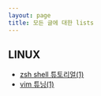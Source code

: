 ```yaml
---
layout: page
title: 모든 글에 대한 lists
---
```


## LINUX
* [zsh shell 튜토리얼(1)](https://skdy33.github.io/2017/10/02/zsh_tutorial_1/)
* [vim 튜닝(1)](https://skdy33.github.io/2017/10/03/vi_tuning_1/)
